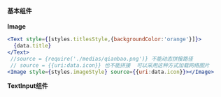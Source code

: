 #### 基本组件

**Image**

```jsx
<Text style={[styles.titlesStyle,{backgroundColor:'orange'}]}>
  {data.title}
</Text>
 //source = {require('./medias/qianbao.png')} 不能动态拼接路径
 // source = {{uri:data.icon}} 也不能拼接  可以采用这种方式加载网络图片
<Image style={styles.imageStyle} source={{uri:data.icon}}></Image>
```

**TextInput组件**




